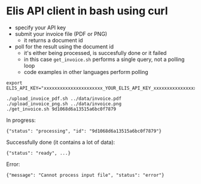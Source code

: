 # Elis API client in bash using curl

- specify your API key
- submit your invoice file (PDF or PNG)
  - it returns a document id
- poll for the result using the document id
  - it's either being processed, is succesfully done or it failed
  - in this case `get_invoice.sh` performs a single query, not a polling loop
  - code examples in other languages perform polling

```
export ELIS_API_KEY="xxxxxxxxxxxxxxxxxxxxxx_YOUR_ELIS_API_KEY_xxxxxxxxxxxxxxxxxxxxxxx"

./upload_invoice_pdf.sh ../data/invoice.pdf
./upload_invoice_png.sh ../data/invoice.png
./get_invoice.sh 9d1068d6a13515a6bc0f7879
```

In progress:

```
{"status": "processing", "id": "9d1068d6a13515a6bc0f7879"}
```

Successfully done (it contains a lot of data):

```
{"status": "ready", ...}
```

Error:

```
{"message": "Cannot process input file", "status": "error"}
```

